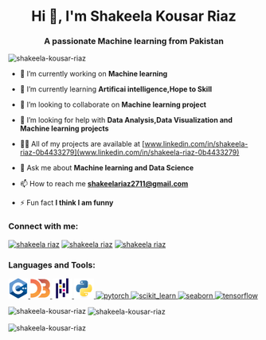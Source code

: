 <h1 align="center">Hi 👋, I'm Shakeela Kousar Riaz</h1>
<h3 align="center">A passionate Machine learning from Pakistan</h3>

<p align="left"> <img src="https://komarev.com/ghpvc/?username=shakeela-kousar-riaz&label=Profile%20views&color=0e75b6&style=flat" alt="shakeela-kousar-riaz" /> </p>

- 🔭 I’m currently working on **Machine learning**

- 🌱 I’m currently learning **Artificai intelligence,Hope to Skill**

- 👯 I’m looking to collaborate on **Machine learning project**

- 🤝 I’m looking for help with **Data Analysis,Data Visualization and Machine learning projects**

- 👨‍💻 All of my projects are available at [www.linkedin.com/in/shakeela-riaz-0b4433279](www.linkedin.com/in/shakeela-riaz-0b4433279)

- 💬 Ask me about **Machine learning and Data Science**

- 📫 How to reach me **shakeelariaz2711@gmail.com**

- ⚡ Fun fact **I think I am funny**

<h3 align="left">Connect with me:</h3>
<p align="left">
<a href="https://linkedin.com/in/shakeela riaz" target="blank"><img align="center" src="https://raw.githubusercontent.com/rahuldkjain/github-profile-readme-generator/master/src/images/icons/Social/linked-in-alt.svg" alt="shakeela riaz" height="30" width="40" /></a>
<a href="https://kaggle.com/shakeela riaz" target="blank"><img align="center" src="https://raw.githubusercontent.com/rahuldkjain/github-profile-readme-generator/master/src/images/icons/Social/kaggle.svg" alt="shakeela riaz" height="30" width="40" /></a>
<a href="https://fb.com/shakeela riaz" target="blank"><img align="center" src="https://raw.githubusercontent.com/rahuldkjain/github-profile-readme-generator/master/src/images/icons/Social/facebook.svg" alt="shakeela riaz" height="30" width="40" /></a>
</p>

<h3 align="left">Languages and Tools:</h3>
<p align="left"> <a href="https://www.w3schools.com/cpp/" target="_blank" rel="noreferrer"> <img src="https://raw.githubusercontent.com/devicons/devicon/master/icons/cplusplus/cplusplus-original.svg" alt="cplusplus" width="40" height="40"/> </a> <a href="https://d3js.org/" target="_blank" rel="noreferrer"> <img src="https://raw.githubusercontent.com/devicons/devicon/master/icons/d3js/d3js-original.svg" alt="d3js" width="40" height="40"/> </a> <a href="https://pandas.pydata.org/" target="_blank" rel="noreferrer"> <img src="https://raw.githubusercontent.com/devicons/devicon/2ae2a900d2f041da66e950e4d48052658d850630/icons/pandas/pandas-original.svg" alt="pandas" width="40" height="40"/> </a> <a href="https://www.python.org" target="_blank" rel="noreferrer"> <img src="https://raw.githubusercontent.com/devicons/devicon/master/icons/python/python-original.svg" alt="python" width="40" height="40"/> </a> <a href="https://pytorch.org/" target="_blank" rel="noreferrer"> <img src="https://www.vectorlogo.zone/logos/pytorch/pytorch-icon.svg" alt="pytorch" width="40" height="40"/> </a> <a href="https://scikit-learn.org/" target="_blank" rel="noreferrer"> <img src="https://upload.wikimedia.org/wikipedia/commons/0/05/Scikit_learn_logo_small.svg" alt="scikit_learn" width="40" height="40"/> </a> <a href="https://seaborn.pydata.org/" target="_blank" rel="noreferrer"> <img src="https://seaborn.pydata.org/_images/logo-mark-lightbg.svg" alt="seaborn" width="40" height="40"/> </a> <a href="https://www.tensorflow.org" target="_blank" rel="noreferrer"> <img src="https://www.vectorlogo.zone/logos/tensorflow/tensorflow-icon.svg" alt="tensorflow" width="40" height="40"/> </a> </p>

<p><img align="left" src="https://github-readme-stats.vercel.app/api/top-langs?username=shakeela-kousar-riaz&show_icons=true&locale=en&layout=compact" alt="shakeela-kousar-riaz" /></p>

<p>&nbsp;<img align="center" src="https://github-readme-stats.vercel.app/api?username=shakeela-kousar-riaz&show_icons=true&locale=en" alt="shakeela-kousar-riaz" /></p>

<p><img align="center" src="https://github-readme-streak-stats.herokuapp.com/?user=shakeela-kousar-riaz&" alt="shakeela-kousar-riaz" /></p>
